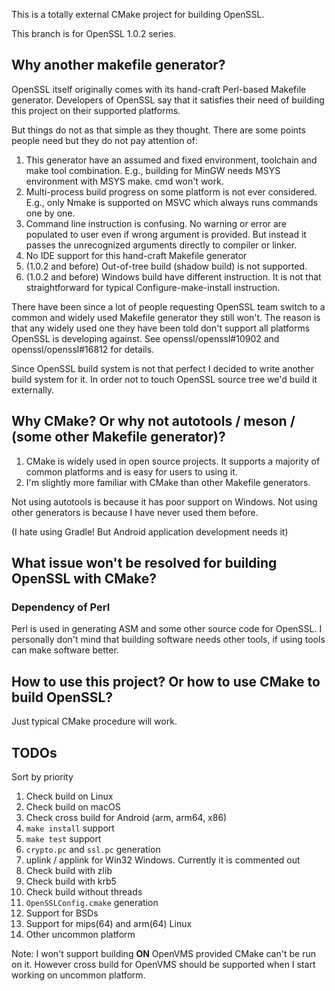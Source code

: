 This is a totally external CMake project for building OpenSSL.

This branch is for OpenSSL 1.0.2 series.

## Why another makefile generator?

OpenSSL itself originally comes with its hand-craft Perl-based Makefile generator.
Developers of OpenSSL say that it satisfies their need of building this project on their supported platforms.

But things do not as that simple as they thought. There are some points people need but they do not pay attention of:

1. This generator have an assumed and fixed environment, toolchain and make tool combination. E.g., building for MinGW needs MSYS environment with MSYS make. cmd won't work.
1. Multi-process build progress on some platform is not ever considered. E.g., only Nmake is supported on MSVC which always runs commands one by one.
1. Command line instruction is confusing. No warning or error are populated to user even if wrong argument is provided. But instead it passes the unrecognized arguments directly to compiler or linker.
1. No IDE support for this hand-craft Makefile generator
1. (1.0.2 and before) Out-of-tree build (shadow build) is not supported.
1. (1.0.2 and before) Windows build have different instruction. It is not that straightforward for typical Configure-make-install instruction.

There have been since a lot of people requesting OpenSSL team switch to a common and widely used Makefile generator they still won't.
The reason is that any widely used one they have been told don't support all platforms OpenSSL is developing against.
See openssl/openssl#10902 and openssl/openssl#16812 for details.

Since OpenSSL build system is not that perfect I decided to write another build system for it.
In order not to touch OpenSSL source tree we'd build it externally.

## Why CMake? Or why not autotools / meson / (some other Makefile generator)?

1. CMake is widely used in open source projects. It supports a majority of common platforms and is easy for users to using it.
1. I'm slightly more familiar with CMake than other Makefile generators.

Not using autotools is because it has poor support on Windows.
Not using other generators is because I have never used them before.

(I hate using Gradle! But Android application development needs it)

## What issue won't be resolved for building OpenSSL with CMake?

### Dependency of Perl

Perl is used in generating ASM and some other source code for OpenSSL.
I personally don't mind that building software needs other tools, if using tools can make software better.

## How to use this project? Or how to use CMake to build OpenSSL?

Just typical CMake procedure will work.

## TODOs

Sort by priority

1. Check build on Linux
1. Check build on macOS
1. Check cross build for Android (arm, arm64, x86)
1. `make install` support
1. `make test` support
1. `crypto.pc` and `ssl.pc` generation
1. uplink / applink for Win32 Windows. Currently it is commented out
1. Check build with zlib
1. Check build with krb5
1. Check build without threads
1. `OpenSSLConfig.cmake` generation
1. Support for BSDs
1. Support for mips(64) and arm(64) Linux
1. Other uncommon platform

Note: I won't support building **ON** OpenVMS provided CMake can't be run on it. However cross build for OpenVMS should be supported when I start working on uncommon platform.
